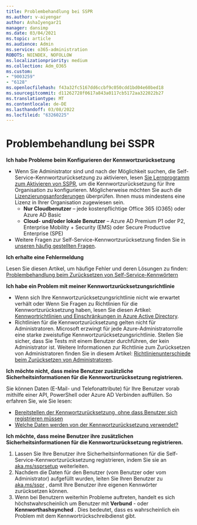 ```yaml
---
title: Problembehandlung bei SSPR
ms.author: v-aiyengar
author: AshaIyengar21
manager: dansimp
ms.date: 03/04/2021
ms.topic: article
ms.audience: Admin
ms.service: o365-administration
ROBOTS: NOINDEX, NOFOLLOW
ms.localizationpriority: medium
ms.collection: Adm_O365
ms.custom:
- "9003259"
- "6128"
ms.openlocfilehash: f43a32fc5167dd6ccbf9c050cdd1bd04e60bed18
ms.sourcegitcommit: d11262728f0617a843a0117cb5172aa322022b27
ms.translationtype: MT
ms.contentlocale: de-DE
ms.lasthandoff: 03/08/2022
ms.locfileid: "63260225"
---
```

# <a name="troubleshoot-sspr"></a>Problembehandlung bei SSPR

**Ich habe Probleme beim Konfigurieren der Kennwortzurücksetzung**

- Wenn Sie Administrator sind und nach der Möglichkeit suchen, die Self-Service-Kennwortzurücksetzung zu aktivieren, lesen [Sie Lernprogramm zum Aktivieren von SSPR](https://docs.microsoft.com/azure/active-directory/authentication/tutorial-enable-sspr), um die Kennwortzurücksetzung für Ihre Organisation zu konfigurieren. Möglicherweise möchten Sie auch die [Lizenzierungsanforderungen](https://docs.microsoft.com/azure/active-directory/authentication/concept-sspr-licensing?WT.mc_id=Portal-Microsoft_Azure_Support) überprüfen. Ihnen muss mindestens eine Lizenz in Ihrer Organisation zugewiesen sein.
    - **Nur Cloudbenutzer** – jede kostenpflichtige Office 365 (O365) oder Azure AD Basic
    - **Cloud- und/oder lokale Benutzer** – Azure AD Premium P1 oder P2, Enterprise Mobility + Security (EMS) oder Secure Productive Enterprise (SPE)
- Weitere Fragen zur Self-Service-Kennwortzurücksetzung finden Sie in [unseren häufig gestellten Fragen](https://docs.microsoft.com/azure/active-directory/authentication/active-directory-passwords-faq?WT.mc_id=Portal-Microsoft_Azure_Support).

**Ich erhalte eine Fehlermeldung**

Lesen Sie diesen Artikel, um häufige Fehler und deren Lösungen zu finden: [Problembehandlung beim Zurücksetzen von Self-Service-Kennwörtern](https://docs.microsoft.com/azure/active-directory/authentication/active-directory-passwords-troubleshoot?WT.mc_id=Portal-Microsoft_Azure_Support)

**Ich habe ein Problem mit meiner Kennwortzurücksetzungsrichtlinie**

- Wenn sich Ihre Kennwortzurücksetzungsrichtlinie nicht wie erwartet verhält oder Wenn Sie Fragen zu Richtlinien für die Kennwortzurücksetzung haben, lesen Sie diesen Artikel: [Kennwortrichtlinien und Einschränkungen in Azure Active Directory](https://docs.microsoft.com/azure/active-directory/authentication/concept-sspr-policy?WT.mc_id=Portal-Microsoft_Azure_Support).
- Richtlinien für die Kennwortzurücksetzung gelten nicht für Administratoren. Microsoft erzwingt für jede Azure-Administratorrolle eine starke zweistufige Kennwortzurücksetzungsrichtlinie. Stellen Sie sicher, dass Sie Tests mit einem Benutzer durchführen, der kein Administrator ist. Weitere Informationen zur Richtlinie zum Zurücksetzen von Administratoren finden Sie in diesem Artikel: [Richtlinienunterschiede beim Zurücksetzen von Administratoren](https://docs.microsoft.com/azure/active-directory/authentication/concept-sspr-policy?WT.mc_id=Portal-Microsoft_Azure_Support#administrator-reset-policy-differences).

**Ich möchte nicht, dass meine Benutzer zusätzliche Sicherheitsinformationen für die Kennwortzurücksetzung registrieren.**

Sie können Daten (E-Mail- und Telefonattribute) für Ihre Benutzer vorab mithilfe einer API, PowerShell oder Azure AD Verbinden auffüllen. So erfahren Sie, wie Sie lesen:

- [Bereitstellen der Kennwortzurücksetzung, ohne dass Benutzer sich registrieren müssen](https://docs.microsoft.com/azure/active-directory/active-directory-passwords-data?WT.mc_id=Portal-Microsoft_Azure_Support#set-and-read-authentication-data-using-powershell)
- [Welche Daten werden von der Kennwortzurücksetzung verwendet?](https://docs.microsoft.com/azure/active-directory/active-directory-passwords-data?WT.mc_id=Portal-Microsoft_Azure_Support)

**Ich möchte, dass meine Benutzer ihre zusätzlichen Sicherheitsinformationen für die Kennwortzurücksetzung registrieren.**

1. Lassen Sie Ihre Benutzer ihre Sicherheitsinformationen für die Self-Service-Kennwortzurücksetzung registrieren, indem Sie sie an [aka.ms/ssprsetup](https://mysignins.microsoft.com/security-info) weiterleiten.
1. Nachdem die Daten für den Benutzer (vom Benutzer oder vom Administrator) aufgefüllt wurden, leiten Sie Ihren Benutzer zu [aka.ms/sspr](https://passwordreset.microsoftonline.com/) , damit Ihre Benutzer ihre eigenen Kennwörter zurücksetzen können.
1. Wenn bei Benutzern weiterhin Probleme auftreten, handelt es sich höchstwahrscheinlich um Benutzer mit **Verbund** - oder **Kennworthashsynched** . Dies bedeutet, dass es wahrscheinlich ein Problem mit dem Kennwortrückschreibdienst gibt.